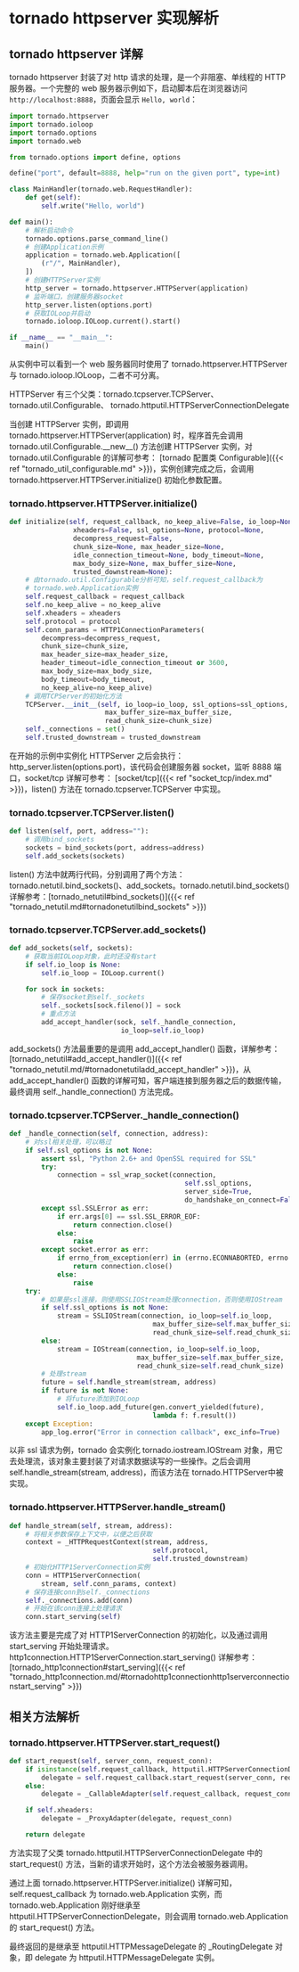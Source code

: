 # tornado httpserver 实现解析


## tornado httpserver 详解

tornado httpserver 封装了对 http 请求的处理，是一个非阻塞、单线程的 HTTP 服务器。一个完整的 web 服务器示例如下，启动脚本后在浏览器访问 `http://localhost:8888`，页面会显示 `Hello, world`：

```python
import tornado.httpserver
import tornado.ioloop
import tornado.options
import tornado.web

from tornado.options import define, options

define("port", default=8888, help="run on the given port", type=int)

class MainHandler(tornado.web.RequestHandler):
    def get(self):
        self.write("Hello, world")

def main():
    # 解析启动命令
    tornado.options.parse_command_line()
    # 创建Application示例
    application = tornado.web.Application([
        (r"/", MainHandler),
    ])
    # 创建HTTPServer实例
    http_server = tornado.httpserver.HTTPServer(application)
    # 监听端口，创建服务器socket
    http_server.listen(options.port)
    # 获取IOLoop并启动
    tornado.ioloop.IOLoop.current().start()

if __name__ == "__main__":
    main()
```

从实例中可以看到一个 web 服务器同时使用了 tornado.httpserver.HTTPServer 与 tornado.ioloop.IOLoop，二者不可分离。

HTTPServer 有三个父类：tornado.tcpserver.TCPServer、tornado.util.Configurable、
tornado.httputil.HTTPServerConnectionDelegate

当创建 HTTPServer 实例，即调用 tornado.httpserver.HTTPServer(application) 时，程序首先会调用 tornado.util.Configurable.\_\_new__() 方法创建 HTTPServer 实例，对 tornado.util.Configurable 的详解可参考： [tornado 配置类 Configurable]({{< ref "tornado_util_configurable.md" >}})，实例创建完成之后，会调用 tornado.httpserver.HTTPServer.initialize() 初始化参数配置。

### tornado.httpserver.HTTPServer.initialize()

```python
def initialize(self, request_callback, no_keep_alive=False, io_loop=None,
                xheaders=False, ssl_options=None, protocol=None,
                decompress_request=False,
                chunk_size=None, max_header_size=None,
                idle_connection_timeout=None, body_timeout=None,
                max_body_size=None, max_buffer_size=None,
                trusted_downstream=None):
    # 由tornado.util.Configurable分析可知，self.request_callback为
    # tornado.web.Application实例
    self.request_callback = request_callback
    self.no_keep_alive = no_keep_alive
    self.xheaders = xheaders
    self.protocol = protocol
    self.conn_params = HTTP1ConnectionParameters(
        decompress=decompress_request,
        chunk_size=chunk_size,
        max_header_size=max_header_size,
        header_timeout=idle_connection_timeout or 3600,
        max_body_size=max_body_size,
        body_timeout=body_timeout,
        no_keep_alive=no_keep_alive)
    # 调用TCPServer的初始化方法
    TCPServer.__init__(self, io_loop=io_loop, ssl_options=ssl_options,
                        max_buffer_size=max_buffer_size,
                        read_chunk_size=chunk_size)
    self._connections = set()
    self.trusted_downstream = trusted_downstream
```

在开始的示例中实例化 HTTPServer 之后会执行：http_server.listen(options.port)，该代码会创建服务器 socket，监听 8888 端口，socket/tcp 详解可参考： [socket/tcp]({{< ref "socket_tcp/index.md" >}})，listen() 方法在 tornado.tcpserver.TCPServer 中实现。

### tornado.tcpserver.TCPServer.listen()

```python
def listen(self, port, address=""):
    # 调用bind_sockets
    sockets = bind_sockets(port, address=address)
    self.add_sockets(sockets)
```

listen() 方法中就两行代码，分别调用了两个方法：tornado.netutil.bind_sockets()、add_sockets。tornado.netutil.bind_sockets() 详解参考：[tornado_netutil#bind_sockets()]({{< ref "tornado_netutil.md#tornadonetutilbind_sockets" >}})

### tornado.tcpserver.TCPServer.add_sockets()

```python
def add_sockets(self, sockets):
    # 获取当前IOLoop对象，此时还没有start
    if self.io_loop is None:
        self.io_loop = IOLoop.current()

    for sock in sockets:
        # 保存socket到self._sockets
        self._sockets[sock.fileno()] = sock
        # 重点方法
        add_accept_handler(sock, self._handle_connection,
                            io_loop=self.io_loop)
```

add_sockets() 方法最重要的是调用 add_accept_handler() 函数，详解参考：[tornado_netutil#add_accept_handler()]({{< ref "tornado_netutil.md/#tornadonetutiladd_accept_handler" >}})，从 add_accept_handler() 函数的详解可知，客户端连接到服务器之后的数据传输，最终调用 self._handle_connection() 方法完成。

### tornado.tcpserver.TCPServer._handle_connection()

```python
def _handle_connection(self, connection, address):
    # 对ssl相关处理，可以略过
    if self.ssl_options is not None:
        assert ssl, "Python 2.6+ and OpenSSL required for SSL"
        try:
            connection = ssl_wrap_socket(connection,
                                            self.ssl_options,
                                            server_side=True,
                                            do_handshake_on_connect=False)
        except ssl.SSLError as err:
            if err.args[0] == ssl.SSL_ERROR_EOF:
                return connection.close()
            else:
                raise
        except socket.error as err:
            if errno_from_exception(err) in (errno.ECONNABORTED, errno.EINVAL):
                return connection.close()
            else:
                raise
    try:
        # 如果是ssl连接，则使用SSLIOStream处理connection，否则使用IOStream
        if self.ssl_options is not None:
            stream = SSLIOStream(connection, io_loop=self.io_loop,
                                    max_buffer_size=self.max_buffer_size,
                                    read_chunk_size=self.read_chunk_size)
        else:
            stream = IOStream(connection, io_loop=self.io_loop,
                                max_buffer_size=self.max_buffer_size,
                                read_chunk_size=self.read_chunk_size)
        # 处理stream
        future = self.handle_stream(stream, address)
        if future is not None:
            # 将future添加到IOLoop
            self.io_loop.add_future(gen.convert_yielded(future),
                                    lambda f: f.result())
    except Exception:
        app_log.error("Error in connection callback", exc_info=True)
```

以非 ssl 请求为例，tornado 会实例化 tornado.iostream.IOStream 对象，用它去处理流，该对象主要封装了对请求数据读写的一些操作。之后会调用 self.handle_stream(stream, address)，而该方法在 tornado.HTTPServer中被实现。

### tornado.httpserver.HTTPServer.handle_stream()

```python
def handle_stream(self, stream, address):
    # 将相关参数保存上下文中，以便之后获取
    context = _HTTPRequestContext(stream, address,
                                    self.protocol,
                                    self.trusted_downstream)
    # 初始化HTTP1ServerConnection实例
    conn = HTTP1ServerConnection(
        stream, self.conn_params, context)
    # 保存连接conn到self._connections
    self._connections.add(conn)
    # 开始在该conn连接上处理请求
    conn.start_serving(self)
```

该方法主要是完成了对 HTTP1ServerConnection 的初始化，以及通过调用 start_serving 开始处理请求。http1connection.HTTP1ServerConnection.start_serving() 详解参考：[tornado_http1connection#start_serving]({{< ref "tornado_http1connection.md/#tornadohttp1connectionhttp1serverconnectionstart_serving" >}})

## 相关方法解析

### tornado.httpserver.HTTPServer.start_request()

```python
def start_request(self, server_conn, request_conn):
    if isinstance(self.request_callback, httputil.HTTPServerConnectionDelegate):
        delegate = self.request_callback.start_request(server_conn, request_conn)
    else:
        delegate = _CallableAdapter(self.request_callback, request_conn)

    if self.xheaders:
        delegate = _ProxyAdapter(delegate, request_conn)

    return delegate
```

方法实现了父类 tornado.httputil.HTTPServerConnectionDelegate 中的 start_request() 方法，当新的请求开始时，这个方法会被服务器调用。

通过上面 tornado.httpserver.HTTPServer.initialize() 详解可知，self.request_callback 为 tornado.web.Application 实例，而 tornado.web.Application 刚好继承至httputil.HTTPServerConnectionDelegate，则会调用 tornado.web.Application 的 start_request() 方法。

最终返回的是继承至 httputil.HTTPMessageDelegate 的 _RoutingDelegate 对象，即 delegate 为 httputil.HTTPMessageDelegate 实例。

